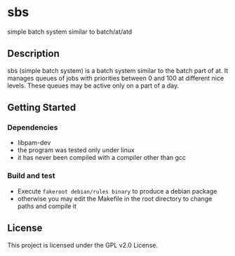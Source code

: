 # sbs

simple batch system similar to batch/at/atd

## Description

sbs (simple batch system) is a batch system similar to the batch part of at.
It manages queues of jobs with priorities between 0 and 100 at different nice
levels. These queues may be active only on a part of a day.

## Getting Started

### Dependencies
- libpam-dev
- the program was tested only under linux
- it has never been compiled with a compiler other than gcc

### Build and test

- Execute `fakeroot debian/rules binary` to produce a debian package 
- otherwise you may edit the Makefile in the root directory to change
  paths and compile it

## License

This project is licensed under the GPL v2.0 License.
